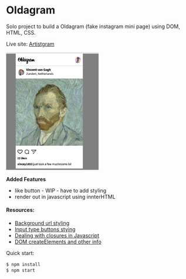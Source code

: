 
# Oldagram

Solo project to build a Oldagram (fake instagram mini page) using DOM, HTML, CSS. 

Live site: [Artistgram](artistgram.netlify.app/)

<img src="https://github.com/IngridGdesigns/oldagram/blob/main/images/appScreenshot.png" width="50%" height="50%">

**Added Features**
- like button - WIP - have to add styling
- render out in javascript using innterHTML

#### Resources: 

- [Background url styling](https://www.digitalocean.com/community/tutorials/how-to-apply-background-styles-to-html-elements-with-css)
- [Input type buttons stying](https://www.w3docs.com/tools/code-editor/13847)
- [Dealing with closures in Javascript](https://stackoverflow.com/questions/19586137/addeventlistener-using-for-loop-and-passing-values)
- [DOM createElements and other info](https://www.javascripttutorial.net/javascript-dom/javascript-innerhtml-vs-createelement/)

Quick start:

```
$ npm install
$ npm start
````


